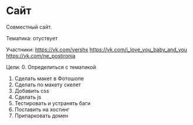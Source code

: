 # Сайт
Совместный сайт.

Тематика: отуствует

Участники: 
https://vk.com/vershx
https://vk.com/i_love_you_baby_and_you
https://vk.com/ne_postironia

Цели: 
0. Определиться с тематикой
1. Сделать макет в Фотошопе
2. Сделать по макету скелет
3. Добавить css
4. Сделать js
5. Тестировать и устранять баги
6. Поставить на хостинг
7. Припарковать домен
